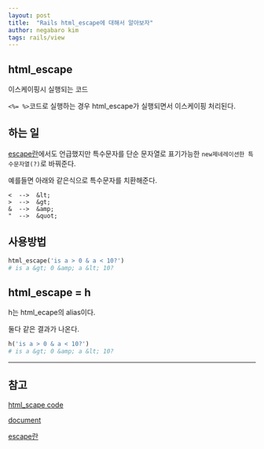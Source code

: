 ```yaml
---
layout: post
title:  "Rails html_escape에 대해서 알아보자"
author: negabaro kim
tags: rails/view
---
```


## html_escape

이스케이핑시 실행되는 코드

`<%= %>`코드로 실행하는 경우 html_escape가 실행되면서 이스케이핑 처리된다.


## 하는 일

[escape란]에서도 언급했지만 특수문자를 단순 문자열로 표기가능한 `new제네레이션한 특수문자열(?)`로 바꿔준다.

예를들면 아래와 같은식으로 특수문자를 치환해준다.

```
<  -->  &lt;
>  -->  &gt;
&  -->  &amp;
"  -->  &quot;
```


## 사용방법

```ruby
html_escape('is a > 0 & a < 10?')
# is a &gt; 0 &amp; a &lt; 10?
```

## html_escape = h


h는 html_ecape의 alias이다.

둘다 같은 결과가 나온다.

```ruby
h('is a > 0 & a < 10?')
# is a &gt; 0 &amp; a &lt; 10?
```



---

## 참고

[html_scape code]

[document]

[escape란]

[document]: https://api.rubyonrails.org/classes/ERB/Util.html

[html_scape code]: https://github.com/rails/rails/blob/main/activesupport/lib/active_support/core_ext/string/output_safety.rb#L19-L21

[escape란]: https://negabaro.github.io/archive/rails-view-escape
